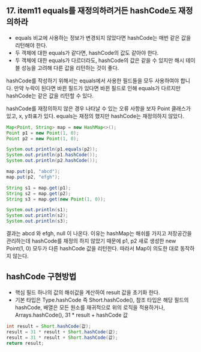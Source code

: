 ## 17. item11 equals를 재정의하려거든 hashCode도 재정의하라

- equals 비교에 사용하는 정보가 변경되지 않았다면 hashCode는 매번 같은 값을 리턴해야 한다.
- 두 객체에 대한 equals가 같다면, hashCode의 값도 같아야 한다.
- 두 객체에 대한 equals가 다르더라도, hashCode의 값은 같을 수 있지만 해시 테이블 성능을 고려해 다른 값을 리턴하는 것이 좋다.

hashCode를 작성하기 위해서는 equals에서 사용한 필드들을 모두 사용하여야 합니다.
만약 누락이 된다면 바뀐 필드가 있다면 바뀐 필드로 인해 equals가 다르지만 hashCode는 같은 값을 리턴할 수 있다.

hashCode를 재정의하지 않은 경우 나타날 수 있는 오류 사항을 보자
Point 클래스가 있고, x, y좌표가 있다. equals는 재정의 했지만 hashCode는 재정의하지 않았다.

````java
Map<Point, String> map = new HashMap<>();
Point p1 = new Point(1, 0);
Point p2 = new Point(1, 0);

System.out.println(p1.equals(p2));
System.out.println(p1.hashCode());
System.out.println(p2.hashCode());

map.put(p1, "abcd");
map.put(p2, "efgh");

String s1 = map.get(p1);
String s2 = map.get(p2);
String s3 = map.get(new Point(1, 0));

System.out.println(s1);
System.out.println(s2);
System.out.println(s3);
````

결과는 abcd 와 efgh, null 이 나온다.
이유는 hashMap는 해쉬를 가지고 저장공간을 관리하는데 hashCode를 재정의 하지 않았기 때문에
p1, p2 새로 생성한 new Point(1, 0) 모두가 다른 hashCode 값을 리턴한다.
따라서 Map이 의도한 대로 동작하지 않는다.


## hashCode 구현방법
- 핵심 필드 하나의 값의 해쉬값을 계산하여 result 값을 초기화 한다.
- 기본 타입은 Type.hashCode 즉 Short.hashCode(), 참조 타입은 해당 필드의 hashCode, 배열은 모든 원소를 재귀적으로 위의 로직을 적용하거나, Arrays.hashCode(), 31 * result + hashCode 값

````java
int result = Short.hashCode(값);
result = 31 * result + Short.hashCode(값);
result = 31 * result + Short.hashCode(값);
return result;
````
